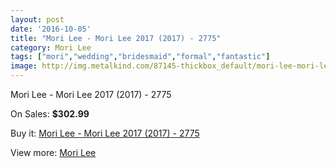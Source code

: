 ```yaml
---
layout: post
date: '2016-10-05'
title: "Mori Lee - Mori Lee 2017 (2017) - 2775"
category: Mori Lee
tags: ["mori","wedding","bridesmaid","formal","fantastic"]
image: http://img.metalkind.com/87145-thickbox_default/mori-lee-mori-lee-2017-2017-2775.jpg
---
```

Mori Lee - Mori Lee 2017 (2017) - 2775

On Sales: **$302.99**
<a href="https://www.metalkind.com/en/mori-lee/20589-mori-lee-mori-lee-2017-2017-2775.html"><amp-img layout="responsive" width="600" height="600" src="//img.metalkind.com/87145-thickbox_default/mori-lee-mori-lee-2017-2017-2775.jpg" alt="Mori Lee - Mori Lee 2017 (2017) - 2775 0" /></a>
<a href="https://www.metalkind.com/en/mori-lee/20589-mori-lee-mori-lee-2017-2017-2775.html"><amp-img layout="responsive" width="600" height="600" src="//img.metalkind.com/87147-thickbox_default/mori-lee-mori-lee-2017-2017-2775.jpg" alt="Mori Lee - Mori Lee 2017 (2017) - 2775 1" /></a>
<a href="https://www.metalkind.com/en/mori-lee/20589-mori-lee-mori-lee-2017-2017-2775.html"><amp-img layout="responsive" width="600" height="600" src="//img.metalkind.com/87149-thickbox_default/mori-lee-mori-lee-2017-2017-2775.jpg" alt="Mori Lee - Mori Lee 2017 (2017) - 2775 2" /></a>

Buy it: [Mori Lee - Mori Lee 2017 (2017) - 2775](https://www.metalkind.com/en/mori-lee/20589-mori-lee-mori-lee-2017-2017-2775.html "Mori Lee - Mori Lee 2017 (2017) - 2775")

View more: [Mori Lee](https://www.metalkind.com/en/92-mori-lee "Mori Lee")